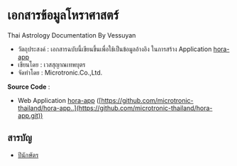 # เอกสารข้อมูลโหราศาสตร์
Thai Astrology Documentation By Vessuyan
- วัตถุประสงค์ : เอกสารฉบับนี้เขียนขึ้นเพื่อใช้เป็นข้อมูลอ้างอิง ในการสร้าง Application [hora-app](https://github.com/microtronic-thailand/hora-app.git)
- เขียนโดย : เวสสุญาณเทพบุตร
- จัดทำโดย : Microtronic.Co.,Ltd.

**Source Code** : 
- Web Application [hora-app](https://github.com/microtronic-thailand/hora-app.git) ([https://github.com/microtronic-thailand/hora-app..](https://github.com/microtronic-thailand/hora-app.git))

## สารบัญ

- [ปีนักษัตร](astrology_th_constellation.md)

